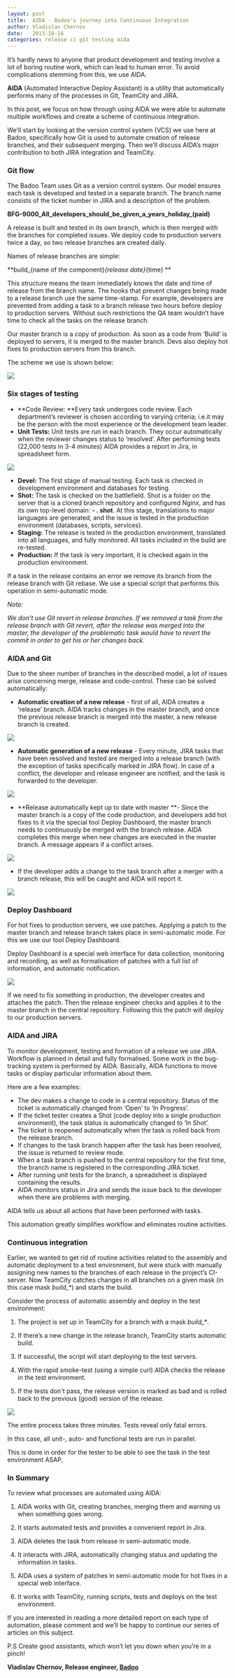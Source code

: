 ```yaml
---
layout: post
title:  AIDA - Badoo's journey into Continuous Integration
author: Vladislav Chernov
date:   2013-10-16
categories: release ci git testing aida
---
```


It’s hardly news to anyone that product development and testing involve a lot of boring routine work, which can lead to human error. To avoid complications stemming from this, we use AIDA.

**AIDA** (Automated Interactive Deploy Assistant) is a utility that automatically performs many of the processes in Git, TeamCity and JIRA.

In this post, we focus on how through using AIDA we were able to automate multiple workflows and create a scheme of continuous integration.

We’ll start by looking at the version control system (VCS) we use here at Badoo, specifically how Git is used to automate creation of release branches, and their subsequent merging. Then we’ll discuss AIDA’s major contribution to both JIRA integration and TeamCity.

### Git flow

The Badoo Team uses Git as a version control system. Our model ensures each task is developed and tested in a separate branch. The branch name consists of the ticket number in JIRA and a description of the problem.

**BFG-9000_All_developers_should_be_given_a_years_holiday_(paid)**

A release is built and tested in its own branch, which is then merged with the branches for completed issues. We deploy code to production servers twice a day, so two release branches are created daily.

Names of release branches are simple:

**build_{name of the component}_{release date}_{time} **

This structure means the team immediately knows the date and time of release from the branch name. The hooks that prevent changes being made to a release branch use the same time-stamp. For example, developers are prevented from adding a task to a branch release two hours before deploy to production servers. Without such restrictions the QA team wouldn’t have time to check all the tasks on the release branch.

Our master branch is a copy of production. As soon as a code from ‘Build’ is deployed to servers, it is merged to the master branch. Devs&nbsp;also deploy hot fixes to production servers from this branch.

The scheme we use is shown below:

![]({{page.imgdir}}/image1.png)

### Six stages of testing

*   **Code Review: **Every task undergoes code review.&nbsp;Each department’s reviewer is chosen according to varying criteria; i.e.it may be the person with the most experience or the development team leader.
*   **Unit Tests:** Unit tests are run in each branch. They occur automatically when the reviewer changes status to ‘resolved’. After performing tests (22,000 tests in 3-4 minutes) AIDA provides a report in Jira, in spreadsheet form.

![]({{page.imgdir}}/image2.png)

*   **Devel:** The first stage of manual testing. Each task is checked in development environment and databases for testing.
*   **Shot:** The task is checked on the battlefield. Shot is a folder on the server that is а cloned branch repository and configured Nginx, and has its own top-level domain:&nbsp;**- . shot**. At this stage, translations to major languages are generated, and the issue is tested in the production environment (databases, scripts, services).
*   **Staging:** The release is tested in the production environment, translated into all languages, and fully monitored. All tasks included in the build are re-tested.
*   **Production:** If the task is very important, it is checked again in the production environment.

If a task in the release contains an error we remove its branch from the release branch with Git rebase. We use a special script that performs this operation in semi-automatic mode.&nbsp;

_Note:_

_We don’t use Git revert in release branches. If we removed a task from the release branch with Git revert, after the release was merged into the master, the developer of the problematic task would have to revert the commit in order to get his or her changes back._

### AIDA and Git

Due to the sheer number of branches in the described model, a lot of issues arise concerning merge, release and code-control. These can be solved automatically:

*   **Automatic creation of a new release** - first of all, AIDA creates a ‘release’ branch. AIDA tracks changes in the master branch, and once the previous release branch is merged into the master, a new release branch is created.

![]({{page.imgdir}}/image3.png)

*   **Automatic generation of a new release** - Every minute, JIRA tasks that have been resolved and tested are merged into a release branch (with the exception of tasks specifically marked in JIRA flow). In case of a conflict, the developer and release engineer are notified, and the task is forwarded to the developer.

![]({{page.imgdir}}/image4.png)

*   **Release automatically kept up to date with master **- Since the master branch is a copy of the code production, and developers add hot fixes to it via the special tool Deploy Dashboard, the master branch needs to continuously be merged with the branch release. AIDA completes this merge when new changes are executed in the master branch. A message appears if a conflict arises.

![]({{page.imgdir}}/image5.png)

*   If the developer adds a change to the task branch&nbsp;after a merger with a branch release, this will be caught and AIDA will report it.

![]({{page.imgdir}}/image6.png)

### Deploy Dashboard

For hot fixes to production servers, we use patches.&nbsp;Applying a patch to the master branch and release branch takes place in semi-automatic mode. For this we use our tool Deploy Dashboard.

Deploy Dashboard is a special web interface for data collection, monitoring and recording, as well as formalisation of patches with a full list of information, and automatic notification.

![]({{page.imgdir}}/image7.png)

If we need to fix something in production, the developer creates and attaches the patch. Then the release engineer checks and applies it to the master branch in the central repository. Following this the patch will deploy to our production servers.

### AIDA and JIRA

To monitor development, testing and formation of a release we use JIRA. Workflow is planned in detail and fully formalised. Some work in the bug-tracking system is performed by AIDA. Basically, AIDA functions to move tasks or display particular information about them.

Here are a few examples:

*   The dev makes a change to code in a central repository. Status of the ticket is automatically changed from ‘Open’ to ‘In Progress’.
*   If the ticket tester creates a Shot (code deploy into a single production environment), the task status is automatically changed to ‘In Shot’.
*   The ticket is reopened automatically when the task is rolled back from the release branch.
*   If changes to the task branch happen after the task has been resolved, the issue is returned to review mode.
*   When a task branch is pushed to the central repository for the first time, the branch name is registered in the corresponding JIRA ticket.
*   After running unit tests for the branch, a spreadsheet is displayed containing the results.
*   AIDA monitors status in Jira and sends the issue back to the developer when there are problems with merging.

AIDA tells us about all actions that have been performed with tasks.

This automation greatly simplifies workflow and eliminates routine activities.

### Continuous integration

Earlier, we wanted to get rid of routine activities related to the assembly and automatic deployment to a test environment, but were stuck with manually assigning new names to the branches of each release in the project’s CI-server. Now TeamCity catches changes in all branches on a given mask (in this case mask _build\_\*_) and starts the build.

Consider the process of automatic assembly and deploy in the test environment:

1. The project is set up in TeamCity for a branch with a mask _build\_\*_.

2. If there’s a new change in the release branch, TeamCity starts automatic build.

3. If successful, the script will start deploying to the test servers.

4. With the rapid smoke-test (using a simple curl) AIDA checks the release in the test environment.

5. If the tests don't pass, the release version is marked as bad and is rolled back to the previous (good) version of the release.

![]({{page.imgdir}}/image8.png)

The entire process takes three minutes. Tests reveal only fatal errors.

In this case, all unit-, auto- and functional tests are run in parallel.

This is done in order for the tester to be able to see the task in the test environment ASAP.

### In Summary

To review what processes are automated using AIDA:

1. AIDA works with Git, creating branches, merging them and warning us when something goes wrong.

2. It starts automated tests and provides a convenient report in Jira.

3. AIDA deletes the task from release in semi-automatic mode.

4. It interacts with JIRA, automatically changing status and updating the information in tasks.

5. AIDA uses a system of patches in semi-automatic mode for hot fixes in a special web interface.

6. It works with TeamCity, running scripts, tests and deploys on the test environment.

If you are interested in reading a more detailed report on each type of automation, please comment and we’ll be happy to continue our series of articles on this subject.

P.S Create good assistants, which won’t let you down when you’re in a pinch!

**Vladislav Chernov, Release engineer, [Badoo](http://corp.badoo.com/)**